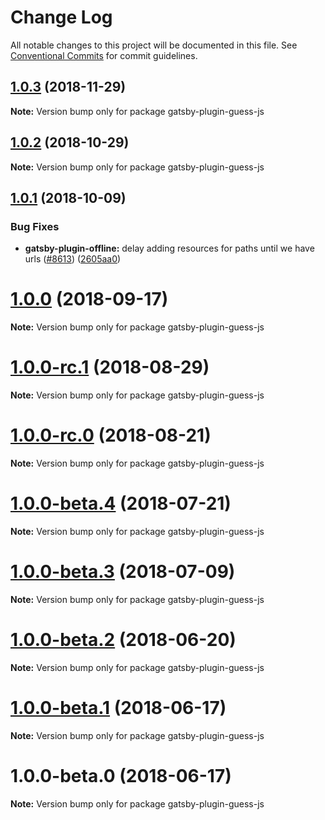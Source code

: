 # Change Log

All notable changes to this project will be documented in this file.
See [Conventional Commits](https://conventionalcommits.org) for commit guidelines.

<a name="1.0.3"></a>

## [1.0.3](https://github.com/gatsbyjs/gatsby/compare/gatsby-plugin-guess-js@1.0.2...gatsby-plugin-guess-js@1.0.3) (2018-11-29)

**Note:** Version bump only for package gatsby-plugin-guess-js

<a name="1.0.2"></a>

## [1.0.2](https://github.com/gatsbyjs/gatsby/compare/gatsby-plugin-guess-js@1.0.1...gatsby-plugin-guess-js@1.0.2) (2018-10-29)

**Note:** Version bump only for package gatsby-plugin-guess-js

<a name="1.0.1"></a>

## [1.0.1](https://github.com/gatsbyjs/gatsby/compare/gatsby-plugin-guess-js@1.0.0-rc.1...gatsby-plugin-guess-js@1.0.1) (2018-10-09)

### Bug Fixes

- **gatsby-plugin-offline:** delay adding resources for paths until we have urls ([#8613](https://github.com/gatsbyjs/gatsby/issues/8613)) ([2605aa0](https://github.com/gatsbyjs/gatsby/commit/2605aa0))

<a name="1.0.0"></a>

# [1.0.0](https://github.com/gatsbyjs/gatsby/compare/gatsby-plugin-guess-js@1.0.0-rc.1...gatsby-plugin-guess-js@1.0.0) (2018-09-17)

**Note:** Version bump only for package gatsby-plugin-guess-js

<a name="1.0.0-rc.1"></a>

# [1.0.0-rc.1](https://github.com/gatsbyjs/gatsby/compare/gatsby-plugin-guess-js@1.0.0-rc.0...gatsby-plugin-guess-js@1.0.0-rc.1) (2018-08-29)

**Note:** Version bump only for package gatsby-plugin-guess-js

<a name="1.0.0-rc.0"></a>

# [1.0.0-rc.0](https://github.com/gatsbyjs/gatsby/compare/gatsby-plugin-guess-js@1.0.0-beta.4...gatsby-plugin-guess-js@1.0.0-rc.0) (2018-08-21)

**Note:** Version bump only for package gatsby-plugin-guess-js

<a name="1.0.0-beta.4"></a>

# [1.0.0-beta.4](https://github.com/gatsbyjs/gatsby/compare/gatsby-plugin-guess-js@1.0.0-beta.3...gatsby-plugin-guess-js@1.0.0-beta.4) (2018-07-21)

**Note:** Version bump only for package gatsby-plugin-guess-js

<a name="1.0.0-beta.3"></a>

# [1.0.0-beta.3](https://github.com/gatsbyjs/gatsby/compare/gatsby-plugin-guess-js@1.0.0-beta.2...gatsby-plugin-guess-js@1.0.0-beta.3) (2018-07-09)

**Note:** Version bump only for package gatsby-plugin-guess-js

<a name="1.0.0-beta.2"></a>

# [1.0.0-beta.2](https://github.com/gatsbyjs/gatsby/compare/gatsby-plugin-guess-js@1.0.0-beta.1...gatsby-plugin-guess-js@1.0.0-beta.2) (2018-06-20)

**Note:** Version bump only for package gatsby-plugin-guess-js

<a name="1.0.0-beta.1"></a>

# [1.0.0-beta.1](https://github.com/gatsbyjs/gatsby/compare/gatsby-plugin-guess-js@1.0.0-beta.0...gatsby-plugin-guess-js@1.0.0-beta.1) (2018-06-17)

**Note:** Version bump only for package gatsby-plugin-guess-js

<a name="1.0.0-beta.0"></a>

# 1.0.0-beta.0 (2018-06-17)

**Note:** Version bump only for package gatsby-plugin-guess-js
